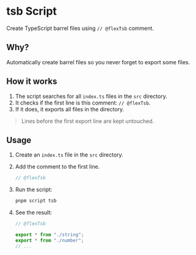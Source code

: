 # tsb Script

Create TypeScript barrel files using `// @flexTsb` comment.

## Why?

Automatically create barrel files so you never forget to export some files.

## How it works

1. The script searches for all `index.ts` files in the `src` directory.
2. It checks if the first line is this comment: `// @flexTsb`.
3. If it does, it exports all files in the directory.

> Lines before the first export line are kept untouched.

## Usage

1. Create an `index.ts` file in the `src` directory.
2. Add the comment to the first line.
   ```ts
   // @flexTsb
   ```
3. Run the script:
   ```bash
   pnpm script tsb
   ```
4. See the result:

   ```ts
   // @flexTsb

   export * from "./string";
   export * from "./number";
   // ...
   ```
